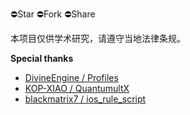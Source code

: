 ⛔️Star ⛔️Fork ⛔️Share

本项目仅供学术研究，请遵守当地法律条规。

**Special thanks**

- [DivineEngine / Profiles](https://github.com/DivineEngine/Profiles)
- [KOP-XIAO / QuantumultX](https://github.com/KOP-XIAO/QuantumultX)
- [blackmatrix7 / ios_rule_script](https://github.com/blackmatrix7/ios_rule_script)
